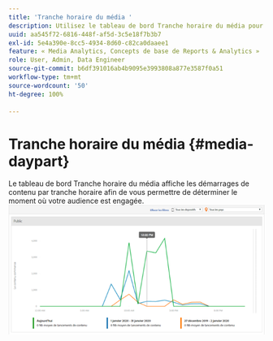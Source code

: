 ```yaml
---
title: 'Tranche horaire du média '
description: Utilisez le tableau de bord Tranche horaire du média pour afficher les démarrages de contenu par tranche horaire et analyser le moment où votre audience est engagée.
uuid: aa545f72-6816-448f-af5d-3c5e18f7b3b7
exl-id: 5e4a390e-8cc5-4934-8d60-c82ca0daaee1
feature: « Media Analytics, Concepts de base de Reports & Analytics »
role: User, Admin, Data Engineer
source-git-commit: b6df391016ab4b9095e3993808a877e3587f0a51
workflow-type: tm+mt
source-wordcount: '50'
ht-degree: 100%

---
```


# Tranche horaire du média {#media-daypart}

Le tableau de bord Tranche horaire du média affiche les démarrages de contenu par tranche horaire afin de vous permettre de déterminer le moment où votre audience est engagée. ![](assets/video-daypart-report.png)
